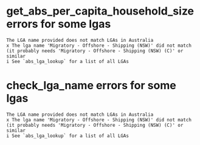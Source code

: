 # get_abs_per_capita_household_size errors for some lgas

    The LGA name provided does not match LGAs in Australia
    x The lga name 'Migratory - Offshore - Shipping (NSW)' did not match (it probably needs 'Migratory - Offshore - Shipping (NSW) (C)' or similar
    i See `abs_lga_lookup` for a list of all LGAs

# check_lga_name errors for some lgas

    The LGA name provided does not match LGAs in Australia
    x The lga name 'Migratory - Offshore - Shipping (NSW)' did not match (it probably needs 'Migratory - Offshore - Shipping (NSW) (C)' or similar
    i See `abs_lga_lookup` for a list of all LGAs
